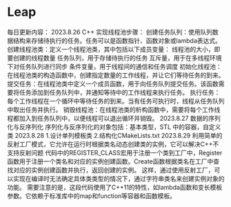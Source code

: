 # Leap
每日更新内容：
2023.8.26
 C++ 实现线程池步骤：
创建任务队列：使用队列数据结构来存储待执行的任务。任务可以是函数指针、函数对象或lambda表达式。
创建线程池类：定义一个线程池类，其中包括以下成员变量：
线程池的大小，即要创建的线程数量
任务队列，用于存储待执行的任务
互斥量，用于在多线程环境下对任务队列进行同步
条件变量，用于线程间的通信和任务调度
初始化线程池：在线程池类的构造函数中，创建指定数量的工作线程，并让它们等待任务的到来。
提交任务：在线程池类中定义一个成员函数，用于向任务队列提交任务。该函数需要将任务添加到任务队列中，并通知等待中的工作线程来执行任务。
执行任务：每个工作线程在一个循环中等待任务的到来。当有任务可执行时，线程从任务队列中取出任务并执行。
销毁线程池：在线程池类的析构函数中，需要将每个工作线程都加入到任务队列中，以便线程可以退出循环并销毁。
2023.8.27
数据的序列化与反序列化
序列化与反序列化的对象包括：基本类型，STL 中的容器，自定义类
2023.8.28
1.设计单列模板类
2.结构化CMakeLists.txt
2023.8.29
利用简单的反射工厂模式，它允许在运行时根据类名动态创建类的实例，它可以解决C++不支持反射问题
代码中的REGISTER_CLASS宏用于注册一个类到工厂中，Register函数用于注册一个类名和对应的实例创建函数。Create函数根据类名在工厂中查找对应的实例创建函数并执行，返回创建的实例。
这样，通过使用反射工厂，可以实现在编译时无法确定具体类类型的情况下，通过字符串类名来创建实例对象的功能。
需要注意的是，这段代码使用了C++11的特性，如lambda函数和变长模板参数。它依赖于标准库中的map和function等容器和函数模板。